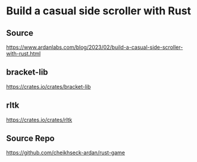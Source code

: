 # Build a casual side scroller with Rust

## Source

<https://www.ardanlabs.com/blog/2023/02/build-a-casual-side-scroller-with-rust.html>

## bracket-lib

<https://crates.io/crates/bracket-lib>

## rltk

<https://crates.io/crates/rltk>

## Source Repo

<https://github.com/cheikhseck-ardan/rust-game>
